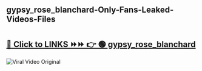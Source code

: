 
 ## gypsy_rose_blanchard-Only-Fans-Leaked-Videos-Files

# <h2><a href="https://mediaupload.pro?gypsy_rose_blanchard">🔗 Click to LINKS ⏩⏩ 👉 🟢 gypsy_rose_blanchard </a></h2>

<a href="https://mediaupload.pro?gypsy_rose_blanchard" rel="nofollow" data-target="animated-image.originalLink"><img src="https://i.ibb.co.com/xMMVF88/686577567.gif" alt="Viral Video Original" style="max-width: 100%; display: inline-block;" data-target="animated-image.originalImage"></a>